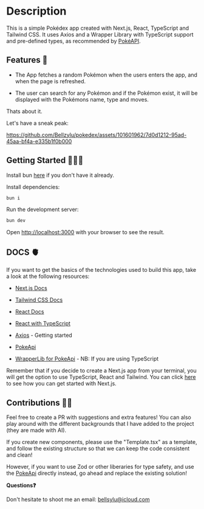 # Description 

This is a simple Pokédex app created with Next.js, React, TypeScript and Tailwind CSS. It uses Axios and a Wrapper Library with TypeScript support and pre-defined types, as recommended by [PokéAPI](https://pokeapi.co/docs/v2). 

## Features 🧠

* The App fetches a random Pokémon when the users enters the app, and when the page is refreshed. 

* The user can search for any Pokémon and if the Pokémon exist, it will be displayed with the Pokémons name, type and moves. 

Thats about it. 

Let's have a sneak peak: 

https://github.com/Bellzylu/pokedex/assets/101601962/7d0d1212-95ad-45aa-bf4a-e335b1f0b000


## Getting Started 👩🏽‍🔬

Install bun [here](https://bun.sh/docs/installation) if you don't have it already.

Install dependencies:

```bash
bun i
```

Run the development server:

```bash
bun dev
```


Open [http://localhost:3000](http://localhost:3000) with your browser to see the result.



## DOCS 🫀

If you want to get the basics of the technologies used to build this app, take a look at the following resources:

- [Next.js Docs](https://nextjs.org/docs)

- [Tailwind CSS Docs](https://tailwindcss.com/docs)

- [React Docs](https://legacy.reactjs.org/docs/getting-started.html)

- [React with TypeScript](https://react.dev/learn/typescript)

- [Axios](https://axios-http.com/docs/intro) - Getting started

- [PokeApi](https://pokeapi.co/docs/v2)

- [WrapperLib for PokeApi](https://github.com/Gabb-c/pokenode-ts) - NB: If you are using TypeScript

Remember that if you decide to create a Next.js app from your terminal, you will get the option to 
use TypeScript, React and Tailwind. You can click [here](https://nextjs.org/docs/pages/api-reference/create-next-app) to see how you can get started with Next.js. 


## Contributions 👨‍🚒

Feel free to create a PR with suggestions and extra features! You can also play around with the
different backgrounds that I have added to the project (they are made with AI).

 If you create new components, please use the "Template.tsx" as a template, and follow the existing structure so that we can keep the code consistent and clean! 
 
 However, if you want to use Zod or other liberaries for type safety,
and use the [PokeApi](https://pokeapi.co/docs/v2) directly instead, go ahead and replace the existing solution! 




**Questions❓** 

Don't hesitate to shoot me an email: bellsylu@icloud.com


